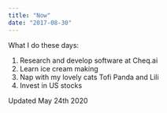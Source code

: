 ```yaml
---
title: "Now"
date: "2017-08-30"
---
```


What I do these days:

1. Research and develop software at Cheq.ai
2. Learn ice cream making
3. Nap with my lovely cats Tofi Panda and Lili
4. Invest in US stocks

Updated May 24th 2020
